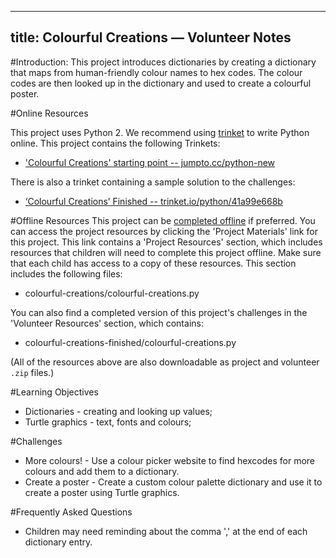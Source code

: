 
---
title: Colourful Creations — Volunteer Notes
---

#Introduction:
This project introduces dictionaries by creating a dictionary that maps from human-friendly colour names to hex codes. The colour codes are then looked up in the dictionary and used to create a colourful poster. 

#Online Resources

This project uses Python 2. We recommend using [trinket](https://trinket.io/) to write Python online. This project contains the following Trinkets:

+ ['Colourful Creations' starting point -- jumpto.cc/python-new](http://jumpto.cc/python-new)

There is also a trinket containing a sample solution to the challenges:

+ [‘Colourful Creations’ Finished -- trinket.io/python/41a99e668b](https://trinket.io/python/41a99e668b)

#Offline Resources
This project can be [completed offline](https://www.codeclubprojects.org/en-GB/resources/python-working-offline/) if preferred. You can access the project resources by clicking the 'Project Materials' link for this project. This link contains a 'Project Resources' section, which includes resources that children will need to complete this project offline. Make sure that each child has access to a copy of these resources. This section includes the following files:

+ colourful-creations/colourful-creations.py

You can also find a completed version of this project's challenges in the 'Volunteer Resources' section, which contains:

+ colourful-creations-finished/colourful-creations.py

(All of the resources above are also downloadable as project and volunteer `.zip` files.)

#Learning Objectives
+ Dictionaries - creating and looking up values;
+ Turtle graphics - text, fonts and colours;

#Challenges
+ More colours! - Use a colour picker website to find hexcodes for more colours and add them to a dictionary. 
+ Create a poster - Create a custom colour palette dictionary and use it to create a poster using Turtle graphics. 

#Frequently Asked Questions
+ Children may need reminding about the comma ',' at the end of each dictionary entry. 

